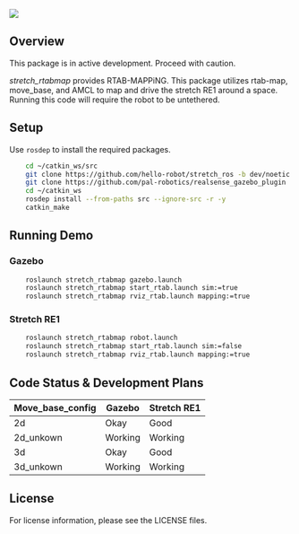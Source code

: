 ![](../images/HelloRobotLogoBar.png)

## Overview

This package is in active development. Proceed with caution.

*stretch_rtabmap* provides RTAB-MAPPiNG. This package utilizes rtab-map, move_base, and AMCL to map and drive the stretch RE1 around a space. Running this code will require the robot to be untethered.

## Setup

Use `rosdep` to install the required packages.

```bash
    cd ~/catkin_ws/src
    git clone https://github.com/hello-robot/stretch_ros -b dev/noetic
    git clone https://github.com/pal-robotics/realsense_gazebo_plugin
    cd ~/catkin_ws
    rosdep install --from-paths src --ignore-src -r -y
    catkin_make
```

## Running Demo

### Gazebo

```bash
    roslaunch stretch_rtabmap gazebo.launch
    roslaunch stretch_rtabmap start_rtab.launch sim:=true
    roslaunch stretch_rtabmap rviz_rtab.launch mapping:=true
```

### Stretch RE1
```bash
    roslaunch stretch_rtabmap robot.launch
    roslaunch stretch_rtabmap start_rtab.launch sim:=false
    roslaunch stretch_rtabmap rviz_rtab.launch mapping:=true
```
## Code Status & Development Plans

Move_base_config | Gazebo          | Stretch RE1
-----------------|-----------------|----------------
2d               | Okay            | Good
2d_unkown        | Working         | Working
3d               | Okay            | Good
3d_unkown        | Working         | Working

## License

For license information, please see the LICENSE files.
